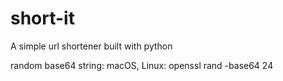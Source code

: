 # short-it
A simple url shortener built with python

random base64 string:
macOS, Linux: openssl rand -base64 24
